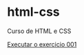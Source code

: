 # html-css
 Curso de HTML e CSS

<a href="https://angellycbassi.github.io/html-css/exercicios/ex001/index.html">Executar o exercicio 001</a>